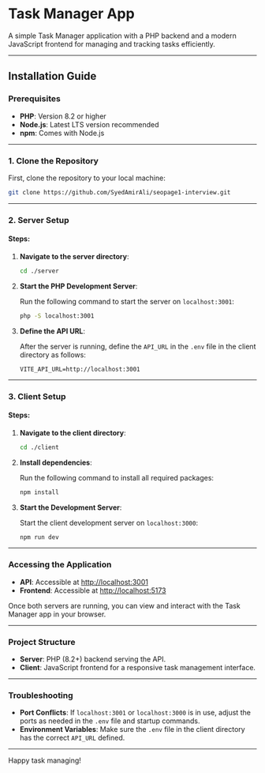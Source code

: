 # Task Manager App

A simple Task Manager application with a PHP backend and a modern JavaScript frontend for managing and tracking tasks efficiently.

---

## Installation Guide

### Prerequisites

-   **PHP**: Version 8.2 or higher
-   **Node.js**: Latest LTS version recommended
-   **npm**: Comes with Node.js

---

### 1. Clone the Repository

First, clone the repository to your local machine:

```bash
git clone https://github.com/SyedAmirAli/seopage1-interview.git
```

---

### 2. Server Setup

#### Steps:

1. **Navigate to the server directory**:

    ```bash
    cd ./server
    ```

2. **Start the PHP Development Server**:

    Run the following command to start the server on `localhost:3001`:

    ```bash
    php -S localhost:3001
    ```

3. **Define the API URL**:

    After the server is running, define the `API_URL` in the `.env` file in the client directory as follows:

    ```dotenv
    VITE_API_URL=http://localhost:3001
    ```

---

### 3. Client Setup

#### Steps:

1. **Navigate to the client directory**:

    ```bash
    cd ./client
    ```

2. **Install dependencies**:

    Run the following command to install all required packages:

    ```bash
    npm install
    ```

3. **Start the Development Server**:

    Start the client development server on `localhost:3000`:

    ```bash
    npm run dev
    ```

---

### Accessing the Application

-   **API**: Accessible at [http://localhost:3001](http://localhost:3001)
-   **Frontend**: Accessible at [http://localhost:5173](http://localhost:5173)

Once both servers are running, you can view and interact with the Task Manager app in your browser.

---

### Project Structure

-   **Server**: PHP (8.2+) backend serving the API.
-   **Client**: JavaScript frontend for a responsive task management interface.

---

### Troubleshooting

-   **Port Conflicts**: If `localhost:3001` or `localhost:3000` is in use, adjust the ports as needed in the `.env` file and startup commands.
-   **Environment Variables**: Make sure the `.env` file in the client directory has the correct `API_URL` defined.

---

Happy task managing!
